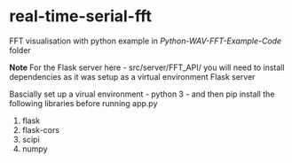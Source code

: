 # real-time-serial-fft

FFT visualisation with python example in _Python-WAV-FFT-Example-Code_ folder

__Note__
For the Flask server here - src/server/FFT_API/ you will need to install dependencies as it was setup as a virtual environment Flask server

Bascially set up a virual environment - python 3 - and then pip install the following libraries before running app.py
1. flask
2. flask-cors
3. scipi
4. numpy 
